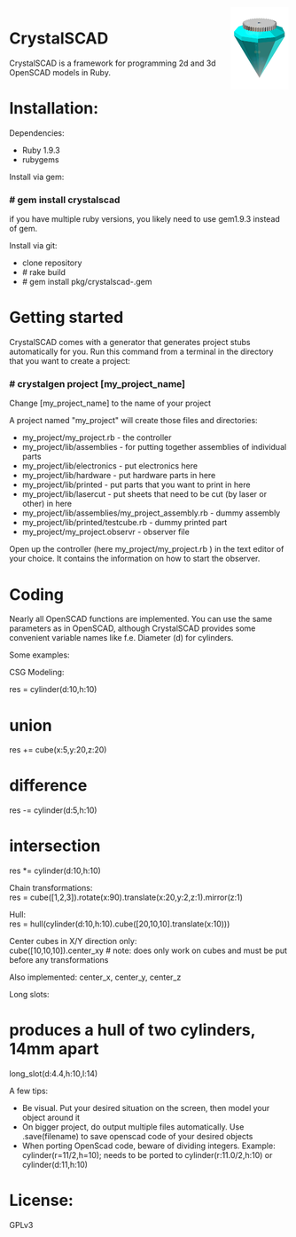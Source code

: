 <img style="float: right" src="static/logo_small.png">

CrystalSCAD
===========

CrystalSCAD is a framework for programming 2d and 3d OpenSCAD models in Ruby. 

Installation:
===========

Dependencies:

- Ruby 1.9.3
- rubygems

Install via gem:
### \# gem install crystalscad

if you have multiple ruby versions, you likely need to use gem1.9.3 instead of gem.

Install via git:

- clone repository
- \# rake build
- \# gem install pkg/crystalscad-<version>.gem


Getting started
===========
CrystalSCAD comes with a generator that generates project stubs automatically for you. Run this command from a terminal in the directory that you want to create a project:

### \# crystalgen project [my_project_name]
Change [my_project_name] to the name of your project

A project named "my_project" will create those files and directories:

- my_project/my_project.rb - the controller
- my_project/lib/assemblies - for putting together assemblies of individual parts
- my_project/lib/electronics - put electronics here
- my_project/lib/hardware - put hardware parts in here 
- my_project/lib/printed - put parts that you want to print in here
- my_project/lib/lasercut - put sheets that need to be cut (by laser or other) in here
- my_project/lib/assemblies/my_project_assembly.rb  - dummy assembly
- my_project/lib/printed/testcube.rb  - dummy printed part
- my_project/my_project.observr - observer file

Open up the controller (here my_project/my_project.rb ) in the text editor of your choice. It contains the information on how to start the observer. 

Coding
===========
Nearly all OpenSCAD functions are implemented. You can use the same parameters as in OpenSCAD, although CrystalSCAD provides some convenient variable names like f.e. Diameter (d) for cylinders.

Some examples:

CSG Modeling:

  res = cylinder(d:10,h:10)
  # union
  res += cube(x:5,y:20,z:20)
  # difference
  res -= cylinder(d:5,h:10)
  # intersection
  res *= cylinder(d:10,h:10)
  
  
Chain transformations:  
  res = cube([1,2,3]).rotate(x:90).translate(x:20,y:2,z:1).mirror(z:1)


Hull:   
  res = hull(cylinder(d:10,h:10).cube([20,10,10].translate(x:10)))

Center cubes in X/Y direction only:     
  cube([10,10,10]).center_xy # note: does only work on cubes and must be put before any transformations

Also implemented: center_x, center_y, center_z  
  

Long slots:   
  # produces a hull of two cylinders, 14mm apart        
  long_slot(d:4.4,h:10,l:14)  
  


A few tips:

- Be visual. Put your desired situation on the screen, then model your object around it
- On bigger project, do output multiple files automatically. Use .save(filename) to save openscad code of your desired objects 
- When porting OpenScad code, beware of dividing integers. Example: 
  cylinder(r=11/2,h=10);
  needs to be ported to
  cylinder(r:11.0/2,h:10)
  or
  cylinder(d:11,h:10)


License:
===========
GPLv3

